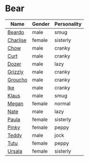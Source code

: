 # Bear

|Name|Gender|Personality|
|---|---|---|
|[Beardo](github.com/lindsaygelle/animalcrossing/villager/bear/beardo)|male|smug|
|[Charlise](github.com/lindsaygelle/animalcrossing/villager/bear/charlise)|female|sisterly|
|[Chow](github.com/lindsaygelle/animalcrossing/villager/bear/chow)|male|cranky|
|[Curt](github.com/lindsaygelle/animalcrossing/villager/bear/curt)|male|cranky|
|[Dozer](github.com/lindsaygelle/animalcrossing/villager/bear/dozer)|male|lazy|
|[Grizzly](github.com/lindsaygelle/animalcrossing/villager/bear/grizzly)|male|cranky|
|[Groucho](github.com/lindsaygelle/animalcrossing/villager/bear/groucho)|male|cranky|
|[Ike](github.com/lindsaygelle/animalcrossing/villager/bear/ike)|male|cranky|
|[Klaus](github.com/lindsaygelle/animalcrossing/villager/bear/klaus)|male|smug|
|[Megan](github.com/lindsaygelle/animalcrossing/villager/bear/megan)|female|normal|
|[Nate](github.com/lindsaygelle/animalcrossing/villager/bear/nate)|male|lazy|
|[Paula](github.com/lindsaygelle/animalcrossing/villager/bear/paula)|female|sisterly|
|[Pinky](github.com/lindsaygelle/animalcrossing/villager/bear/pinky)|female|peppy|
|[Teddy](github.com/lindsaygelle/animalcrossing/villager/bear/teddy)|male|jock|
|[Tutu](github.com/lindsaygelle/animalcrossing/villager/bear/tutu)|female|peppy|
|[Ursala](github.com/lindsaygelle/animalcrossing/villager/bear/ursala)|female|sisterly|

